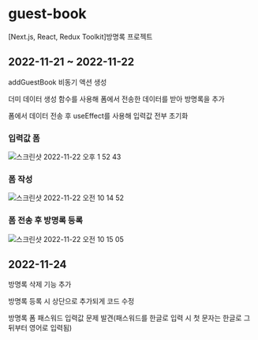 # guest-book
[Next.js, React, Redux Toolkit]방명록 프로젝트

## 2022-11-21 ~ 2022-11-22
addGuestBook 비동기 액션 생성

더미 데이터 생성 함수를 사용해 폼에서 전송한 데이터를 받아 방명록을 추가

폼에서 데이터 전송 후 useEffect를 사용해 입력값 전부 초기화

### 입력값 폼
![스크린샷 2022-11-22 오후 1 52 43](https://user-images.githubusercontent.com/73627446/203224829-63b8acb7-bee1-47d0-a6e5-301f47daa8be.png)

### 폼 작성
![스크린샷 2022-11-22 오전 10 14 52](https://user-images.githubusercontent.com/73627446/203190556-2bbfb296-ab05-471e-a52a-370ba16fda31.png)

### 폼 전송 후 방명록 등록
![스크린샷 2022-11-22 오전 10 15 05](https://user-images.githubusercontent.com/73627446/203190604-ef54cd90-596e-450f-b73b-b74390ad49c9.png)

## 2022-11-24
방명록 삭제 기능 추가

방명록 등록 시 상단으로 추가되게 코드 수정

방명록 폼 패스워드 입력값 문제 발견(패스워드를 한글로 입력 시 첫 문자는 한글로 그 뒤부터 영어로 입력됨)
